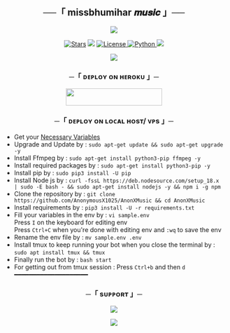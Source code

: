 <h2 align="center">
    ──「 missbhumihar 𝒎𝒖𝒔𝒊𝒄 」──
</h2>

<p align="center">
  <img src="https://graph.org/file/ca038adfb02d1d119fc09.jpg">
</p>

<p align="center">
<a href="https://github.com/Mrsandeeprai/kingXMusic/stargazers"><img src="https://img.shields.io/github/stars/Mrsandeeprai/kingXMusic?color=black&logo=github&logoColor=black&style=for-the-badge" alt="Stars" /></a>
<a href="https://github.com/Mrsandeeprai/kingXMusic/network/members"> <img src="https://img.shields.io/github/forks/Mrsandeeprai/kingXMusic?color=black&logo=github&logoColor=black&style=for-the-badge" /></a>
<a href="https://github.com/Mrsandeeprai/kingXMusic/blob/master/LICENSE"> <img src="https://img.shields.io/badge/License-MIT-blueviolet?style=for-the-badge" alt="License" /> </a>
<a href="https://www.python.org/"> <img src="https://img.shields.io/badge/Written%20in-Python-orange?style=for-the-badge&logo=python" alt="Python" /> </a>
<a href="https://github.com/Mrsandeeprai/kingXMusic/commits/Mrsandeeprai"> <img src="https://img.shields.io/github/last-commit/Mrsandeeprai/kingXMusic?color=blue&logo=github&logoColor=green&style=for-the-badge" /></a>
</p>

<p align="center">
  <img src="https://te.legra.ph/file/3d21b4b24d26c070b1b1f.png">
</p>

<h3 align="center">
    ─「 ᴅᴇᴩʟᴏʏ ᴏɴ ʜᴇʀᴏᴋᴜ 」─
</h3>

<p align="center"><a href="https://dashboard.heroku.com/new?template=https://github.com/Mrsandeeprai/kingXMusic"> <img src="https://img.shields.io/badge/Deploy%20On%20Heroku-black?style=for-the-badge&logo=heroku" width="220" height="38.45"/></a></p>

<h3 align="center">
    ─「 ᴅᴇᴩʟᴏʏ ᴏɴ ʟᴏᴄᴀʟ ʜᴏsᴛ/ ᴠᴘs 」─
</h3>

- Get your [Necessary Variables](https://github.com/Mrsandeeprai/kingXMusic/blob/master/sample.env)
- Upgrade and Update by :
`sudo apt-get update && sudo apt-get upgrade -y`
- Install Ffmpeg by :
`sudo apt-get install python3-pip ffmpeg -y`
- Install required packages by :
`sudo apt-get install python3-pip -y`
- Install pip by :
`sudo pip3 install -U pip`
- Install Node js by :
`curl -fssL https://deb.nodesource.com/setup_18.x | sudo -E bash - && sudo apt-get install nodejs -y && npm i -g npm`
- Clone the repository by :
`git clone https://github.com/AnonymousX1025/AnonXMusic && cd AnonXMusic`
- Install requirements by :
`pip3 install -U -r requirements.txt`
- Fill your variables in the env by :
`vi sample.env`<br>
Press `I` on the keyboard for editing env<br>
Press `Ctrl+C` when you're done with editing env and `:wq` to save the env<br>
- Rename the env file by :
`mv sample.env .env`
- Install tmux to keep running your bot when you close the terminal by :
`sudo apt install tmux && tmux`
- Finally run the bot by :
`bash start`
- For getting out from tmux session : Press `Ctrl+b` and then `d`<br>
━━━━━━━━━━━━━━━━━━━━

<h3 align="center">
    ─「 sᴜᴩᴩᴏʀᴛ 」─
</h3>

<p align="center">
<a href="https://telegram.me/yaaro_ki_mehfil_group"><img src="https://img.shields.io/badge/-Support%20Group-blue.svg?style=for-the-badge&logo=Telegram"></a>
</p>

<p align="center">
<a href="https://telegram.me/official_mr_king"><img src="https://img.shields.io/badge/-Support%20Channel-blue.svg?style=for-the-badge&logo=Telegram"></a>
</p>



